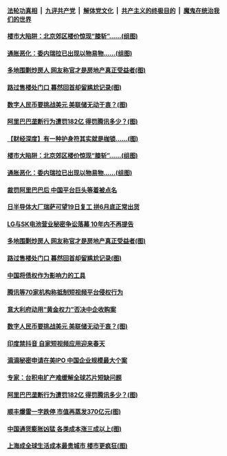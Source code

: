

####  [法轮功真相](../../../../basic/blob/master/README.md?t=04121401) &nbsp;|&nbsp; [九评共产党](../../../../9ping.md/blob/master/README.md?t=04121401) &nbsp;|&nbsp; [解体党文化](../../../../jtdwh.md/blob/master/README.md?t=04121401)  &nbsp;|&nbsp; [共产主义的终极目的](../../../../gczydzjmd.md/blob/master/README.md?t=04121401) &nbsp;|&nbsp; [魔鬼在统治我们的世界](../../../../mgztzwmdsj.md/blob/master/README.md?t=04121401) 

#### [楼市大陷阱：北京郊区楼价惊现“膝斩”……(组图)](../pages/p5/968472.md?t=04121401) 

#### [通胀恶化：委内瑞拉已出现以物易物……(组图)](../pages/p5/968459.md?t=04121401) 

#### [多地围剿炒房人 网友称官才是房地产真正受益者(图)](../pages/p5/968425.md?t=04121401) 

#### [路过售楼处门口 暮然回首却留尴尬记录(图)](../pages/p5/968393.md?t=04121401) 

#### [数字人民币要挑战美元 美联储无动于衷？(图)](../pages/p5/968338.md?t=04121401) 

#### [阿里巴巴垄断行为遭罚182亿 得罚腾讯多少？(图)](../pages/p5/968327.md?t=04121401) 

#### [【财经深度】有一种护身符其实就是枷锁……(图)](../pages/p5/968452.md?t=04121401) 

#### [楼市大陷阱：北京郊区楼价惊现“膝斩”……(组图)](../pages/p5/968472.md?t=04121401) 

#### [通胀恶化：委内瑞拉已出现以物易物……(组图)](../pages/p5/968459.md?t=04121401) 

#### [裁罚阿里巴巴后 中国平台巨头等着被点名](../pages/p5/968436.md?t=04121401) 

#### [日半导体大厂瑞萨可望19日复工 拼6月底正常出货](../pages/p5/968434.md?t=04121401) 

#### [LG与SK电池营业秘密争讼落幕 10年内不再提告](../pages/p5/968428.md?t=04121401) 

#### [多地围剿炒房人 网友称官才是房地产真正受益者(图)](../pages/p5/968425.md?t=04121401) 

#### [路过售楼处门口 暮然回首却留尴尬记录(图)](../pages/p5/968393.md?t=04121401) 

#### [中国将债权作为影响力的工具](../pages/p5/968350.md?t=04121401) 

#### [腾讯等70家机构称抵制短视频平台侵权行为](../pages/p5/968348.md?t=04121401) 

#### [意大利府动用“黄金权力”否决中企收购案](../pages/p5/968346.md?t=04121401) 

#### [数字人民币要挑战美元 美联储无动于衷？(图)](../pages/p5/968338.md?t=04121401) 

#### [印度禁抖音 自家短视频应用迎来春天](../pages/p5/968334.md?t=04121401) 

#### [滴滴秘密申请在美IPO 中国企业规模最大个案](../pages/p5/968330.md?t=04121401) 

#### [专家：台积电扩产难缓解全球芯片短缺问题](../pages/p5/968328.md?t=04121401) 

#### [阿里巴巴垄断行为遭罚182亿 得罚腾讯多少？(图)](../pages/p5/968327.md?t=04121401) 

#### [顺丰爆雷一字跌停 市值再蒸发370亿元(图)](../pages/p5/968281.md?t=04121401) 


#### [中国通货膨胀凶猛 各类成本涨三成以上(图)](../pages/p5/968230.md?t=04121401) 

#### [上海成全球生活成本最贵城市 楼市更疯狂(图)](../pages/p5/968239.md?t=04121401) 

